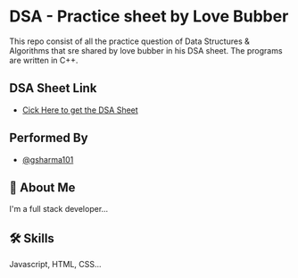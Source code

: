 
# DSA - Practice sheet by Love Bubber

This repo consist of all the practice question of Data Structures & Algorithms that sre shared by love bubber in his DSA sheet. The programs are written in C++. 


## DSA Sheet Link

- [Cick Here to get the DSA Sheet](https://drive.google.com/file/d/1FMdN_OCfOI0iAeDlqswCiC2DZzD4nPsb/view)
## Performed By

- [@gsharma101](https://www.github.com/gsharma101)


## 🚀 About Me
I'm a full stack developer...


## 🛠 Skills
Javascript, HTML, CSS...

